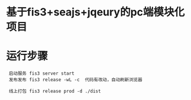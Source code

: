 # **基于fis3+seajs+jqeury的pc端模块化项目**

# 运行步骤
```
 启动服务 fis3 server start
 发布发布 fis3 release -wL -c  代码有改动，自动刷新浏览器

 线上打包 fis3 release prod -d ./dist

```